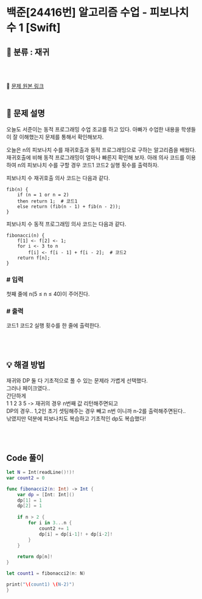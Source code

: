 # 백준[24416번] 알고리즘 수업 - 피보나치 수 1 [Swift]

## 🔎 분류 : 재귀

<br><br>

🔗 [문제 원본 링크](https://www.acmicpc.net/problem/24416)
<br><br>

## 📝 문제 설명
오늘도 서준이는 동적 프로그래밍 수업 조교를 하고 있다. 아빠가 수업한 내용을 학생들이 잘 이해했는지 문제를 통해서 확인해보자.

오늘은 n의 피보나치 수를 재귀호출과 동적 프로그래밍으로 구하는 알고리즘을 배웠다. 재귀호출에 비해 동적 프로그래밍이 얼마나 빠른지 확인해 보자. 아래 의사 코드를 이용하여 n의 피보나치 수를 구할 경우 코드1 코드2 실행 횟수를 출력하자.

피보나치 수 재귀호출 의사 코드는 다음과 같다.
```
fib(n) {
    if (n = 1 or n = 2)
    then return 1;  # 코드1
    else return (fib(n - 1) + fib(n - 2));
}
```
피보나치 수 동적 프로그래밍 의사 코드는 다음과 같다.
```
fibonacci(n) {
    f[1] <- f[2] <- 1;
    for i <- 3 to n
        f[i] <- f[i - 1] + f[i - 2];  # 코드2
    return f[n];
}
```


### # 입력
첫째 줄에 n(5 ≤ n ≤ 40)이 주어진다.


### # 출력
코드1 코드2 실행 횟수를 한 줄에 출력한다.

<br><br>

## 💡 해결 방법
재귀와 DP 둘 다 기초적으로 풀 수 있는 문제라 가볍게 선택했다.<br>
그러나 페이크였다.. <br>
간단하게 <br>
1 1 2 3 5 -> 재귀의 경우 n번째 값 리턴해주면되고<br>
DP의 경우.. 1,2인 초기 셋팅해주는 경우 빼고 n번 이니까 n-2를 출력해주면된다..<br>
낚였지만 덕분에 피보나치도 복습하고 기초적인 dp도 복습했다!<br>

<br><br>

## Code 풀이
```Swift
let N = Int(readLine()!)!
var count2 = 0

func fibonacci2(n: Int) -> Int {
    var dp = [Int: Int]()
    dp[1] = 1
    dp[2] = 1
    
    if n > 2 {
        for i in 3...n {
            count2 += 1
            dp[i] = dp[i-1]! + dp[i-2]!
        }
    }
    
    return dp[n]!
}

let count1 = fibonacci2(n: N)

print("\(count1) \(N-2)")
}
```